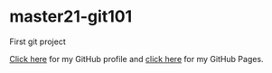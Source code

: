 # master21-git101
First git project

[Click here](https://github.com/JoeFoster-cn) for my GitHub profile and [click here](https://joefoster-cn.github.io/) for my GitHub Pages.

